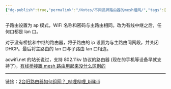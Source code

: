 ```yaml
---
{"dg-publish":true,"permalink":"/Notes/不同品牌路由器的mesh组网/","tags":["家居装修/网络"]}
---
```



子路由设置为 ap 模式，WiFi 名称和密码与主路由相同。改为有线中继之后，任何口都是 lan 口。

对于没有桥接和中继的路由器，将子路由的 ip 设置为与主路由同网段，并关闭 DHCP。最后将主路由的 lan 口与子路由 lan 口相连。

acwifi.net 的站长说过，支持 802.11kv 协议的路由器 (现在的手机等设备早就支持了)，<u>有线桥接跟 mesh 路由用起来没什么区别的</u>

---

链接：[2台旧路由器如何组网？\_哔哩哔哩\_bilibili](https://www.bilibili.com/video/BV1Ex4y1E7LW/)
